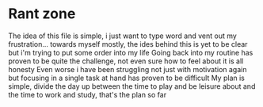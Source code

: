 # Rant zone
The idea of this file is simple, i just want to type word and vent out my frustration... towards myself mostly, the ides behind this is yet to be clear but i'm trying to put some order into my life
Going back into my routine has proven to be quite the challenge, not even sure how to feel about it is all honesty
Even worse i have been struggling not just with motivation again but focusing in a single task at hand has proven to be difficult
My plan is simple, divide the day up between the time to play and be leisure about and the time to work and study, that's the plan so far
